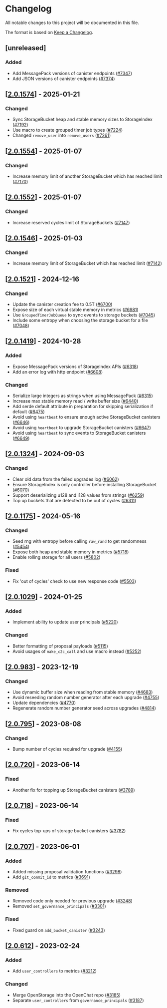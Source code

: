 # Changelog

All notable changes to this project will be documented in this file.

The format is based on [Keep a Changelog](https://keepachangelog.com/en/1.0.0/).

## [unreleased]

### Added

- Add MessagePack versions of canister endpoints ([#7347](https://github.com/open-chat-labs/open-chat/pull/7347))
- Add JSON versions of canister endpoints ([#7374](https://github.com/open-chat-labs/open-chat/pull/7374))

## [[2.0.1574](https://github.com/open-chat-labs/open-chat/releases/tag/v2.0.1574-storage_index)] - 2025-01-21

### Changed

- Sync StorageBucket heap and stable memory sizes to StorageIndex ([#7192](https://github.com/open-chat-labs/open-chat/pull/7192))
- Use macro to create grouped timer job types ([#7224](https://github.com/open-chat-labs/open-chat/pull/7224))
- Changed `remove_user` into `remove_users` ([#7261](https://github.com/open-chat-labs/open-chat/pull/7261))

## [[2.0.1554](https://github.com/open-chat-labs/open-chat/releases/tag/v2.0.1554-storage_index)] - 2025-01-07

### Changed

- Increase memory limit of another StorageBucket which has reached limit ([#7170](https://github.com/open-chat-labs/open-chat/pull/7170))

## [[2.0.1552](https://github.com/open-chat-labs/open-chat/releases/tag/v2.0.1552-storage_index)] - 2025-01-07

### Changed

- Increase reserved cycles limit of StorageBuckets ([#7147](https://github.com/open-chat-labs/open-chat/pull/7147))

## [[2.0.1546](https://github.com/open-chat-labs/open-chat/releases/tag/v2.0.1546-storage_index)] - 2025-01-03

### Changed

- Increase memory limit of StorageBucket which has reached limit ([#7142](https://github.com/open-chat-labs/open-chat/pull/7142))

## [[2.0.1521](https://github.com/open-chat-labs/open-chat/releases/tag/v2.0.1521-storage_index)] - 2024-12-16

### Changed

- Update the canister creation fee to 0.5T ([#6700](https://github.com/open-chat-labs/open-chat/pull/6700))
- Expose size of each virtual stable memory in metrics ([#6981](https://github.com/open-chat-labs/open-chat/pull/6981))
- Use `GroupedTimerJobQueue` to sync events to storage buckets ([#7045](https://github.com/open-chat-labs/open-chat/pull/7045))
- Include some entropy when choosing the storage bucket for a file ([#7048](https://github.com/open-chat-labs/open-chat/pull/7048))

## [[2.0.1419](https://github.com/open-chat-labs/open-chat/releases/tag/v2.0.1419-storage_index)] - 2024-10-28

### Added

- Expose MessagePack versions of StorageIndex APIs ([#6318](https://github.com/open-chat-labs/open-chat/pull/6318))
- Add an error log with http endpoint ([#6608](https://github.com/open-chat-labs/open-chat/pull/6608))

### Changed

- Serialize large integers as strings when using MessagePack ([#6315](https://github.com/open-chat-labs/open-chat/pull/6315))
- Increase max stable memory read / write buffer size ([#6440](https://github.com/open-chat-labs/open-chat/pull/6440))
- Add serde default attribute in preparation for skipping serialization if default ([#6475](https://github.com/open-chat-labs/open-chat/pull/6475))
- Avoid using `heartbeat` to ensure enough active StorageBucket canisters ([#6646](https://github.com/open-chat-labs/open-chat/pull/6646))
- Avoid using `heartbeat` to upgrade StorageBucket canisters ([#6647](https://github.com/open-chat-labs/open-chat/pull/6647))
- Avoid using `heartbeat` to sync events to StorageBucket canisters ([#6649](https://github.com/open-chat-labs/open-chat/pull/6649))

## [[2.0.1324](https://github.com/open-chat-labs/open-chat/releases/tag/v2.0.1324-storage_index)] - 2024-09-03

### Changed

- Clear old data from the failed upgrades log ([#6062](https://github.com/open-chat-labs/open-chat/pull/6062))
- Ensure StorageIndex is only controller before installing StorageBucket ([#6070](https://github.com/open-chat-labs/open-chat/pull/6070))
- Support deserializing u128 and i128 values from strings ([#6259](https://github.com/open-chat-labs/open-chat/pull/6259))
- Top up buckets that are detected to be out of cycles ([#6311](https://github.com/open-chat-labs/open-chat/pull/6311))

## [[2.0.1175](https://github.com/open-chat-labs/open-chat/releases/tag/v2.0.1175-storage_index)] - 2024-05-16

### Changed

- Seed rng with entropy before calling `raw_rand` to get randomness ([#5454](https://github.com/open-chat-labs/open-chat/pull/5454))
- Expose both heap and stable memory in metrics ([#5718](https://github.com/open-chat-labs/open-chat/pull/5718))
- Enable rolling storage for all users ([#5802](https://github.com/open-chat-labs/open-chat/pull/5802))

### Fixed

- Fix 'out of cycles' check to use new response code ([#5503](https://github.com/open-chat-labs/open-chat/pull/5503))

## [[2.0.1029](https://github.com/open-chat-labs/open-chat/releases/tag/v2.0.1029-storage_index)] - 2024-01-25

### Added

- Implement ability to update user principals ([#5220](https://github.com/open-chat-labs/open-chat/pull/5220))

### Changed

- Better formatting of proposal payloads ([#5115](https://github.com/open-chat-labs/open-chat/pull/5115))
- Avoid usages of `make_c2c_call` and use macro instead ([#5252](https://github.com/open-chat-labs/open-chat/pull/5252))

## [[2.0.983](https://github.com/open-chat-labs/open-chat/releases/tag/v2.0.983-storage_index)] - 2023-12-19

### Changed

- Use dynamic buffer size when reading from stable memory ([#4683](https://github.com/open-chat-labs/open-chat/pull/4683))
- Avoid reseeding random number generator after each upgrade ([#4755](https://github.com/open-chat-labs/open-chat/pull/4755))
- Update dependencies ([#4770](https://github.com/open-chat-labs/open-chat/pull/4770))
- Regenerate random number generator seed across upgrades ([#4814](https://github.com/open-chat-labs/open-chat/pull/4814))

## [[2.0.795](https://github.com/open-chat-labs/open-chat/releases/tag/v2.0.795-storage_index)] - 2023-08-08

### Changed

- Bump number of cycles required for upgrade ([#4155](https://github.com/open-chat-labs/open-chat/pull/4155))

## [[2.0.720](https://github.com/open-chat-labs/open-chat/releases/tag/v2.0.720-storage_index)] - 2023-06-14

### Fixed

- Another fix for topping up StorageBucket canisters ([#3789](https://github.com/open-chat-labs/open-chat/pull/3789))

## [[2.0.718](https://github.com/open-chat-labs/open-chat/releases/tag/v2.0.718-storage_index)] - 2023-06-14

### Fixed

- Fix cycles top-ups of storage bucket canisters ([#3782](https://github.com/open-chat-labs/open-chat/pull/3782))

## [[2.0.707](https://github.com/open-chat-labs/open-chat/releases/tag/v2.0.707-storage_index)] - 2023-06-01

### Added

- Added missing proposal validation functions ([#3298](https://github.com/open-chat-labs/open-chat/pull/3298))
- Add `git_commit_id` to metrics ([#3691](https://github.com/open-chat-labs/open-chat/pull/3691))

### Removed

- Removed code only needed for previous upgrade ([#3248](https://github.com/open-chat-labs/open-chat/pull/3248))
- Removed `set_governance_principals` ([#3301](https://github.com/open-chat-labs/open-chat/pull/3301))

### Fixed

- Fixed guard on `add_bucket_canister` ([#3243](https://github.com/open-chat-labs/open-chat/pull/3243))

## [[2.0.612](https://github.com/open-chat-labs/open-chat/releases/tag/v2.0.612-storage_index)] - 2023-02-24

### Added

- Add `user_controllers` to metrics ([#3212](https://github.com/open-chat-labs/open-chat/pull/3212))

### Changed

- Merge OpenStorage into the OpenChat repo ([#3185](https://github.com/open-chat-labs/open-chat/pull/3185))
- Separate `user_controllers` from `governance_principals` ([#3187](https://github.com/open-chat-labs/open-chat/pull/3187))
